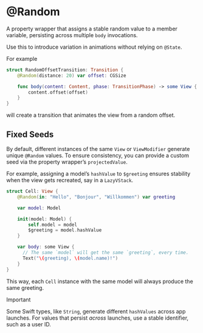 # @Random

A property wrapper that assigns a stable random value to a member variable, persisting across multiple `body` invocations.

Use this to introduce variation in animations without relying on `@State`.

For example

```swift
struct RandomOffsetTransition: Transition {
    @Random(distance: 20) var offset: CGSize

    func body(content: Content, phase: TransitionPhase) -> some View {
        content.offset(offset)
    }
}
```

will create a transition that animates the view from a random offset.

## Fixed Seeds

By default, different instances of the same `View` or `ViewModifier` generate unique `@Random` values. To ensure consistency, you can provide a custom seed via the property wrapper’s `projectedValue`.

For example, assigning a model’s `hashValue` to `$greeting` ensures stability when the view gets recreated, say in a `LazyVStack`.

```swift
struct Cell: View {
    @Random(in: "Hello", "Bonjour", "Willkommen") var greeting

    var model: Model

    init(model: Model) {
        self.model = model
        $greeting = model.hashValue
    }

    var body: some View {
      // The same `model` will get the same `greeting`, every time.
      Text("\(greeting), \(model.name)!")
    }
}
```

This way, each `Cell` instance with the same model will always produce the same greeting.

> [!IMPORTANT]  
> Some Swift types, like `String`, generate different `hashValues` across app launches. For values that persist _across_ launches, use a stable identifier, such as a user ID.
